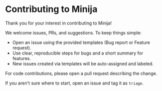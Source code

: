# Contributing to Minija

Thank you for your interest in contributing to Minija!

We welcome issues, PRs, and suggestions. To keep things simple:

- Open an issue using the provided templates (Bug report or Feature request).
- Use clear, reproducible steps for bugs and a short summary for features.
- New issues created via templates will be auto-assigned and labeled.

For code contributions, please open a pull request describing the change.

If you aren't sure where to start, open an issue and tag it as `triage`.
